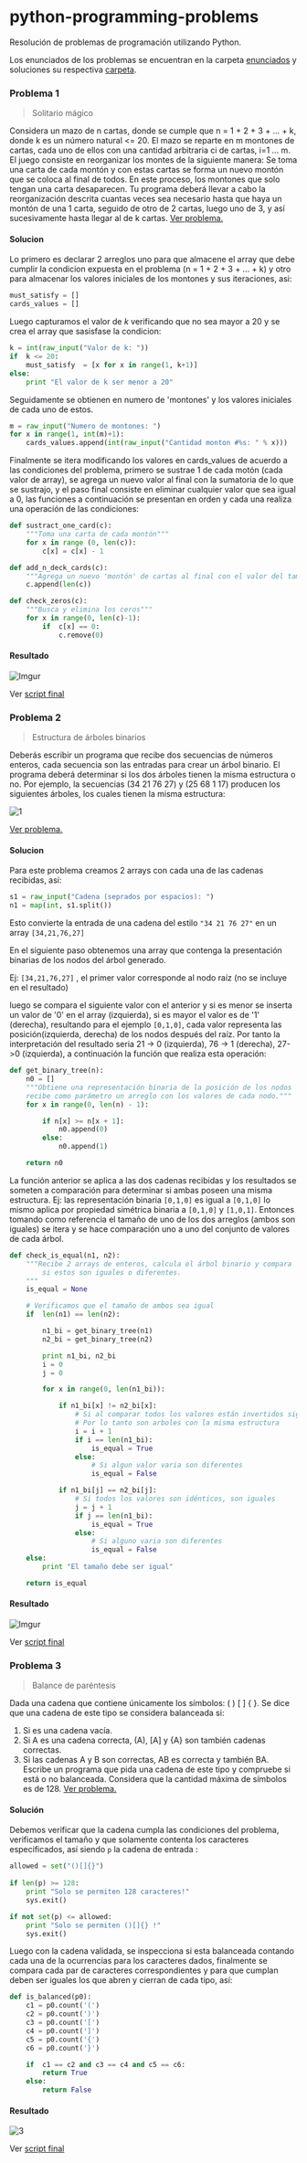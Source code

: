 python-programming-problems
===========================

Resolución de problemas de programación utilizando Python.

Los enunciados de los problemas se encuentran en la carpeta [enunciados](https://github.com/juliocesar-io/python-programming-problems/tree/master/enunciados) y soluciones su respectiva [carpeta](https://github.com/juliocesar-io/python-programming-problems/tree/master/soluciones).


### Problema 1

>Solitario mágico

Considera un mazo de n cartas, donde se cumple que n = 1 + 2 + 3 + … + k, donde k es un número
natural <= 20. El mazo se reparte en m montones de cartas, cada uno de ellos con una cantidad arbitraria
ci de cartas, i=1 … m.
El juego consiste en reorganizar los montes de la siguiente manera: Se toma una carta de cada montón y
con estas cartas se forma un nuevo montón que se coloca al final de todos. En este proceso, los montones
que solo tengan una carta desaparecen.
Tu programa deberá llevar a cabo la reorganización descrita cuantas veces sea necesario hasta que haya
un montón de una 1 carta, seguido de otro de 2 cartas, luego uno de 3, y así sucesivamente hasta llegar
al de k cartas. [Ver problema.](https://github.com/juliocesar-io/python-programming-problems/blob/master/enunciados/problema1.pdf) 


#### Solucion 

Lo primero es declarar 2 arreglos uno para que almacene el array que debe cumplir la 
condicion expuesta en el problema (n = 1 + 2 + 3 + … + k)  y otro para almacenar los valores 
iniciales de los montones y sus iteraciones, asi:

```python
must_satisfy = []
cards_values = []
```

Luego capturamos el valor de *k* verificando que no sea mayor a 20 y se crea el array que sasisfase la condicion:

```python
k = int(raw_input("Valor de k: "))
if  k <= 20:
    must_satisfy  = [x for x in range(1, k+1)]
else:
    print "El valor de k ser menor a 20"
```

Seguidamente se obtienen en numero de 'montones' y los valores iniciales de cada uno de estos.
```python
m = raw_input("Numero de montones: ")
for x in range(1, int(m)+1):
    cards_values.append(int(raw_input("Cantidad monton #%s: " % x)))      
```


Finalmente se itera modificando los valores en cards_values de acuerdo a las condiciones del problema,
primero se sustrae 1 de cada motón (cada valor de array), se agrega un nuevo valor al final con la sumatoria de lo que se 
sustrajo, y el paso final consiste en eliminar cualquier valor que sea igual a 0, las funciones a continuación
se presentan en orden y cada una realiza una operación de las condiciones:

```python
def sustract_one_card(c):
    """Toma una carta de cada montón"""
    for x in range (0, len(c)):
        c[x] = c[x] - 1

def add_n_deck_cards(c):
    """Agrega un nuevo 'montón' de cartas al final con el valor del tamaño de la lista"""
    c.append(len(c))

def check_zeros(c):
    """Busca y elimina los ceros"""
    for x in range(0, len(c)-1):
        if  c[x] == 0:
            c.remove(0)
```

#### Resultado

![Imgur](http://i.imgur.com/r5TpN1o.png)


Ver [script final](https://github.com/juliocesar-io/python-programming-problems/blob/master/soluciones/problema1.py)


### Problema 2

>Estructura de árboles binarios

Deberás escribir un programa que recibe dos secuencias de números enteros, cada secuencia son las
entradas para crear un árbol binario. El programa deberá determinar si los dos árboles tienen la misma
estructura o no. Por ejemplo, la secuencias (34 21 76 27) y (25 68 1 17) producen los siguientes árboles,
los cuales tienen la misma estructura:

![1](http://i.imgur.com/TbnaCdJ.png)

[Ver problema.](https://github.com/juliocesar-io/python-programming-problems/blob/master/enunciados/problema2.pdf) 


#### Solucion 

Para este problema creamos 2 arrays con cada una de las cadenas recibidas, así:

```python
s1 = raw_input("Cadena (seprados por espacios): ")
n1 = map(int, s1.split())
```

Esto convierte la entrada de una cadena del estilo `"34 21 76 27"` en un array `[34,21,76,27]`

En el siguiente paso obtenemos una array que contenga la presentación binarias de los nodos del árbol generado.

Ej: `[34,21,76,27]` , el primer valor corresponde al nodo raíz (no se incluye en el resultado)

luego se compara el siguiente valor con el anterior y si es menor se inserta un valor de '0' en el array (izquierda), 
si es mayor el valor es de '1' (derecha), resultando para el ejemplo `[0,1,0]`, cada valor representa las 
posición(izquierda, derecha) de los nodos después del raíz.
Por tanto la interpretación del resultado seria 21 -> 0 (izquierda), 76 -> 1 (derecha), 27->0 (izquierda), 
a continuación la función que realiza esta operación:

```python
def get_binary_tree(n):
    n0 = []
    """Obtiene una representación binaria de la posición de los nodos
    recibe como parámetro un arreglo con los valores de cada nodo."""
    for x in range(0, len(n) - 1):

        if n[x] >= n[x + 1]:
            n0.append(0)
        else:
            n0.append(1)

    return n0
```
La función anterior se aplica a las dos cadenas recibidas y los resultados se someten a comparación 
para determinar si ambas poseen una misma estructura. Ej:  las representación binaria `[0,1,0]` es igual a `[0,1,0]`
lo mismo aplica por propiedad simétrica binaria a `[0,1,0]` y `[1,0,1]`. Entonces tomando como referencia el tamaño de 
uno de los dos arreglos (ambos son iguales) se itera y se hace comparación uno a uno del conjunto de valores de 
cada árbol.


```python
def check_is_equal(n1, n2):
    """Recibe 2 arrays de enteros, calcula el árbol binario y compara 
        si estos son iguales o diferentes.
    """
    is_equal = None

    # Verificamos que el tamaño de ambos sea igual
    if  len(n1) == len(n2):

        n1_bi = get_binary_tree(n1)
        n2_bi = get_binary_tree(n2)

        print n1_bi, n2_bi
        i = 0
        j = 0

        for x in range(0, len(n1_bi)):

            if n1_bi[x] != n2_bi[x]:
                # Si al comparar todos los valores están invertidos significa que es el mismo árbol negado
                # Por lo tanto son arboles con la misma estructura
                i = i + 1
                if i == len(n1_bi):
                    is_equal = True
                else:
                    # Si algun valor varia son diferentes
                    is_equal = False

            if n1_bi[j] == n2_bi[j]:
                # Si todos los valores son idénticos, son iguales
                j = j + 1
                if j == len(n1_bi):
                    is_equal = True
                else:
                    # Si alguno varia son diferentes
                    is_equal = False
    else:
        print "El tamaño debe ser igual"

    return is_equal
```

#### Resultado

![Imgur](http://i.imgur.com/1HH5MXE.png)

Ver [script final](https://github.com/juliocesar-io/python-programming-problems/blob/master/soluciones/problema2.py)


### Problema 3

>Balance de paréntesis

Dada una cadena que contiene únicamente los símbolos: ( ) [ ] { }. Se dice que una cadena de este tipo
se considera balanceada si:
1. Si es una cadena vacía.
2. Si A es una cadena correcta, (A), [A] y {A} son también cadenas correctas.
3. Si las cadenas A y B son correctas, AB es correcta y también BA.
Escribe un programa que pida una cadena de este tipo y compruebe si está o no balanceada. Considera
que la cantidad máxima de símbolos es de 128.
[Ver problema.](https://github.com/juliocesar-io/python-programming-problems/blob/master/enunciados/problema3.pdf) 


#### Solución 


Debemos verificar que la cadena cumpla las condiciones del problema, verificamos el tamaño y que solamente contenta
los caracteres especificados, así siendo `p` la cadena de entrada :

```python
allowed = set("()[]{}")
    
if len(p) >= 128:
    print "Solo se permiten 128 caracteres!"
    sys.exit()

if not set(p) <= allowed:
    print "Solo se permiten ()[]{} !"
    sys.exit()
```

Luego con la cadena validada, se inspecciona si esta balanceada contando cada una de la ocurrencias para los
caracteres dados, finalmente se compara cada par de caracteres correspondientes y para que cumplan deben ser iguales
los que abren y cierran de cada tipo, así:

```python
def is_balanced(p0):
    c1 = p0.count('(')
    c2 = p0.count(')')
    c3 = p0.count('[')
    c4 = p0.count(']')
    c5 = p0.count('{')
    c6 = p0.count('}')

    if  c1 == c2 and c3 == c4 and c5 == c6:
        return True
    else:
        return False
```

#### Resultado

![3](http://i.imgur.com/BOTBUaH.png)

Ver [script final](https://github.com/juliocesar-io/python-programming-problems/blob/master/soluciones/problema3.py)
